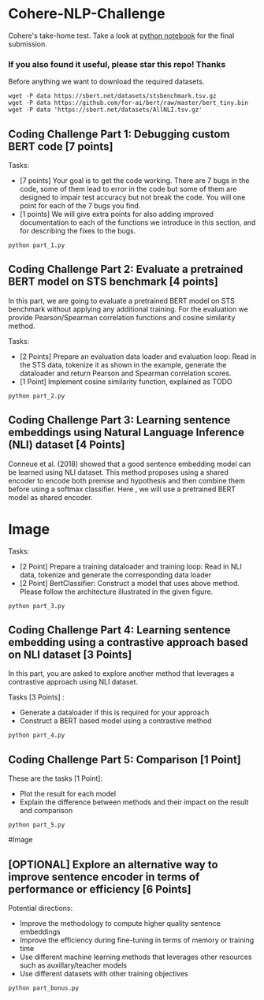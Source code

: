 # Cohere-NLP-Challenge

Cohere's take-home test. Take a look at [python notebook]([https://website-name.com](https://github.com/aminfadaei116/cohere-nlp-challenge/blob/c524d7b7c6bb3d28322c6b2f3d837de38d05e8f3/Amin_Fadaeinejad_C4AIScholarsChallenge.ipynb)https://github.com/aminfadaei116/cohere-nlp-challenge/blob/c524d7b7c6bb3d28322c6b2f3d837de38d05e8f3/Amin_Fadaeinejad_C4AIScholarsChallenge.ipynb) for the final submission.

### If you also found it useful, please star this repo! Thanks

Before anything we want to download the required datasets.

```console
wget -P data https://sbert.net/datasets/stsbenchmark.tsv.gz
wget -P data https://github.com/for-ai/bert/raw/master/bert_tiny.bin
wget -P data 'https://sbert.net/datasets/AllNLI.tsv.gz'

```
## Coding Challenge Part 1: Debugging custom BERT code [7 points]

Tasks:
- [7 points] Your goal is to get the code working. There are 7 bugs in the code, some of them lead to error in the code but some of them are designed to impair test accuracy but not break the code. You will one point for each of the 7 bugs you find.
- [1 points] We will give extra points for also adding improved documentation to each of the functions we introduce in this section, and for describing the fixes to the bugs.

```
python part_1.py
```

## Coding Challenge Part 2: Evaluate a pretrained BERT model on STS benchmark [4 points]

In this part, we are going to evaluate a pretrained BERT model on STS benchmark without applying any additional training. For the evaluation we provide Pearson/Spearman correlation functions and cosine similarity method.

Tasks:
- [2 Points] Prepare an evaluation data loader and evaluation loop: Read in the STS data, tokenize it as shown in the example, generate the dataloader and return Pearson and Spearman correlation scores.
- [1 Point] Implement cosine similarity function, explained as TODO

```
python part_2.py
```

## Coding Challenge Part 3: Learning sentence embeddings using Natural Language Inference (NLI) dataset [4 Points]

Conneue et al. (2018) showed that a good sentence embedding model can be learned using NLI dataset. This method proposes using a shared encoder to encode both premise and hypothesis and then combine them before using a softmax classifier. Here , we will use a pretrained BERT model as shared encoder.

# Image
Tasks:
- [2 Point] Prepare a training dataloader and training loop: Read in NLI data, tokenize and generate the corresponding data loader
- [2 Point] BertClassifier: Construct a model that uses above method. Please follow the architecture illustrated in the given figure.

```
python part_3.py
```

## Coding Challenge Part 4: Learning sentence embedding using a contrastive approach based on NLI dataset [3 Points]

In this part, you are asked to explore another method that leverages a contrastive approach using NLI dataset.

Tasks [3 Points] :
- Generate a dataloader if this is required for your approach
- Construct a BERT based model using a contrastive method

```
python part_4.py
```

## Coding Challenge Part 5: Comparison [1 Point]

These are the tasks [1 Point]:
- Plot the result for each model
- Explain the difference between methods and their impact on the result and comparison

```
python part_5.py
```

#Image

## [OPTIONAL] Explore an alternative way to improve sentence encoder in terms of performance or efficiency [6 Points]

Potential directions:
- Improve the methodology to compute higher quality sentence embeddings
- Improve the efficiency during fine-tuning in terms of memory or training time
- Use different machine learning methods that leverages other resources such as auxillary/teacher models
- Use different datasets with other training objectives

```
python part_bonus.py
```

